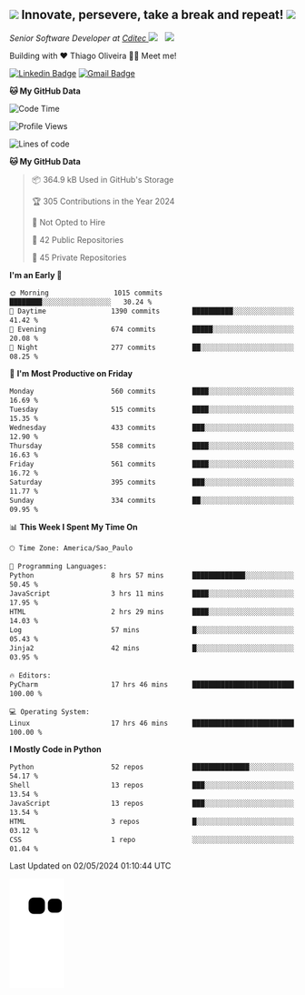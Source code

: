<h2><img src="https://emojis.slackmojis.com/emojis/images/1531849430/4246/blob-sunglasses.gif?1531849430" width="30"/> Innovate, persevere, take a break and repeat! <img src="https://media.giphy.com/media/12oufCB0MyZ1Go/giphy.gif" width="50"></h2>
<img align='right' src="https://media.giphy.com/media/M9gbBd9nbDrOTu1Mqx/giphy.gif" width="230">
<p><em>Senior Software Developer at <a href="https://www.cditec.com.br/">Cditec
</a><img src="https://media.giphy.com/media/WUlplcMpOCEmTGBtBW/giphy.gif" width="30"> 
</em></p>



Building with ❤️ Thiago Oliveira 👋🏽 Meet me!

[![Linkedin Badge](https://img.shields.io/badge/-Thiago-blue?style=flat-square&logo=Linkedin&logoColor=white&link=https://www.linkedin.com/in/tgmarinho/)](https://www.linkedin.com/in/thiagoceconelo/) 
[![Gmail Badge](https://img.shields.io/badge/-thiceconelo@gmail.com-c14438?style=flat-square&logo=Gmail&logoColor=white&link=mailto:thiceconelo@gmail.com)](mailto:thiceconelo@gmail.com)

</em></p>

<!-- <span style="height ">
![Anurag's GitHub stats](https://github-readme-stats.vercel.app/api?username=arthurspk&show_icons=true&theme=tokyonight)
</span> -->

**🐱 My GitHub Data** 
<!--START_SECTION:waka-->
![Code Time](http://img.shields.io/badge/Code%20Time-1%2C342%20hrs%2039%20mins-blue)

![Profile Views](http://img.shields.io/badge/Profile%20Views-0-blue)

![Lines of code](https://img.shields.io/badge/From%20Hello%20World%20I%27ve%20Written-4.9%20million%20lines%20of%20code-blue)

**🐱 My GitHub Data** 

> 📦 364.9 kB Used in GitHub's Storage 
 > 
> 🏆 305 Contributions in the Year 2024
 > 
> 🚫 Not Opted to Hire
 > 
> 📜 42 Public Repositories 
 > 
> 🔑 45 Private Repositories 
 > 
**I'm an Early 🐤** 

```text
🌞 Morning                1015 commits        ████████░░░░░░░░░░░░░░░░░   30.24 % 
🌆 Daytime                1390 commits        ██████████░░░░░░░░░░░░░░░   41.42 % 
🌃 Evening                674 commits         █████░░░░░░░░░░░░░░░░░░░░   20.08 % 
🌙 Night                  277 commits         ██░░░░░░░░░░░░░░░░░░░░░░░   08.25 % 
```
📅 **I'm Most Productive on Friday** 

```text
Monday                   560 commits         ████░░░░░░░░░░░░░░░░░░░░░   16.69 % 
Tuesday                  515 commits         ████░░░░░░░░░░░░░░░░░░░░░   15.35 % 
Wednesday                433 commits         ███░░░░░░░░░░░░░░░░░░░░░░   12.90 % 
Thursday                 558 commits         ████░░░░░░░░░░░░░░░░░░░░░   16.63 % 
Friday                   561 commits         ████░░░░░░░░░░░░░░░░░░░░░   16.72 % 
Saturday                 395 commits         ███░░░░░░░░░░░░░░░░░░░░░░   11.77 % 
Sunday                   334 commits         ██░░░░░░░░░░░░░░░░░░░░░░░   09.95 % 
```


📊 **This Week I Spent My Time On** 

```text
🕑︎ Time Zone: America/Sao_Paulo

💬 Programming Languages: 
Python                   8 hrs 57 mins       █████████████░░░░░░░░░░░░   50.45 % 
JavaScript               3 hrs 11 mins       ████░░░░░░░░░░░░░░░░░░░░░   17.95 % 
HTML                     2 hrs 29 mins       ████░░░░░░░░░░░░░░░░░░░░░   14.03 % 
Log                      57 mins             █░░░░░░░░░░░░░░░░░░░░░░░░   05.43 % 
Jinja2                   42 mins             █░░░░░░░░░░░░░░░░░░░░░░░░   03.95 % 

🔥 Editors: 
PyCharm                  17 hrs 46 mins      █████████████████████████   100.00 % 

💻 Operating System: 
Linux                    17 hrs 46 mins      █████████████████████████   100.00 % 
```

**I Mostly Code in Python** 

```text
Python                   52 repos            ██████████████░░░░░░░░░░░   54.17 % 
Shell                    13 repos            ███░░░░░░░░░░░░░░░░░░░░░░   13.54 % 
JavaScript               13 repos            ███░░░░░░░░░░░░░░░░░░░░░░   13.54 % 
HTML                     3 repos             █░░░░░░░░░░░░░░░░░░░░░░░░   03.12 % 
CSS                      1 repo              ░░░░░░░░░░░░░░░░░░░░░░░░░   01.04 % 
```




 Last Updated on 02/05/2024 01:10:44 UTC
<!--END_SECTION:waka-->

![Snake animation](https://github.com/rafaballerini/rafaballerini/blob/output/github-contribution-grid-snake.svg)


<!---
ceconelo/ceconelo is a ✨ special ✨ repository because its `README.md` (this file) appears on your GitHub profile.
You can click the Preview link to take a look at your changes.
--->
